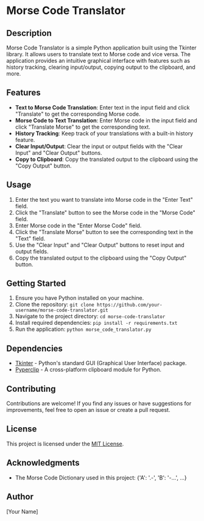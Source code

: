 # Morse Code Translator

## Description

Morse Code Translator is a simple Python application built using the Tkinter library. It allows users to translate text to Morse code and vice versa. The application provides an intuitive graphical interface with features such as history tracking, clearing input/output, copying output to the clipboard, and more.

## Features

- **Text to Morse Code Translation**: Enter text in the input field and click "Translate" to get the corresponding Morse code.
- **Morse Code to Text Translation**: Enter Morse code in the input field and click "Translate Morse" to get the corresponding text.
- **History Tracking**: Keep track of your translations with a built-in history feature.
- **Clear Input/Output**: Clear the input or output fields with the "Clear Input" and "Clear Output" buttons.
- **Copy to Clipboard**: Copy the translated output to the clipboard using the "Copy Output" button.

## Usage

1. Enter the text you want to translate into Morse code in the "Enter Text" field.
2. Click the "Translate" button to see the Morse code in the "Morse Code" field.
3. Enter Morse code in the "Enter Morse Code" field.
4. Click the "Translate Morse" button to see the corresponding text in the "Text" field.
5. Use the "Clear Input" and "Clear Output" buttons to reset input and output fields.
6. Copy the translated output to the clipboard using the "Copy Output" button.

## Getting Started

1. Ensure you have Python installed on your machine.
2. Clone the repository: `git clone https://github.com/your-username/morse-code-translator.git`
3. Navigate to the project directory: `cd morse-code-translator`
4. Install required dependencies: `pip install -r requirements.txt`
5. Run the application: `python morse_code_translator.py`

## Dependencies

- [Tkinter](https://docs.python.org/3/library/tkinter.html) - Python's standard GUI (Graphical User Interface) package.
- [Pyperclip](https://pypi.org/project/pyperclip/) - A cross-platform clipboard module for Python.

## Contributing

Contributions are welcome! If you find any issues or have suggestions for improvements, feel free to open an issue or create a pull request.

## License

This project is licensed under the [MIT License](LICENSE).

## Acknowledgments

- The Morse Code Dictionary used in this project: {'A': '.-', 'B': '-...', ...}

## Author

[Your Name]
